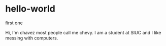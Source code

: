 # hello-world
first one

Hi, I'm chavez most people call me chevy. I am a student at SIUC and I like messing with computers.
